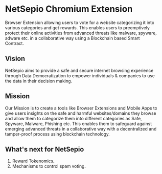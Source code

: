 # NetSepio Chromium Extension
Browser Extension allowing users to vote for a website categorizing it into various categories and get rewards. This enables users to preemptively protect their online activities from advanced threats like malware, spyware, adware etc. in a collaborative way using a Blockchain based Smart Contract.

## Vision
NetSepio aims to provide a safe and secure internet browsing experience through Data Democratization to empower individuals & companies to use the data in their decision making.

## Mission
Our Mission is to create a tools like Browser Extensions and Mobile Apps to give users insights on the safe and harmful websites/domains they browse and allow them to categorize them into different categories as Safe, Spyware, Malware, Phishing etc. This enables them to safeguard against emerging advanced threats in a collaborative way with a decentralized and tamper-proof process using blockchain technology.

## What's next for NetSepio
1. Reward Tokenomics.
2. Mechanisms to control spam voting.